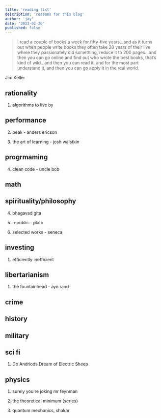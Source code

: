 ```yaml
---
title: 'reading list'
description: 'reasons for this blog'
author: 'jay'
date: '2023-02-20'
published: false
---
```



>I read a couple of books a week for fifty-five years…and as it turns out when people write books they often take 20 years of their live where they passionately did something, reduce it to 200 pages…and then you can go online and find out who wrote the best books, that’s kind of wild…and then you can read it, and for the most part understand it, and then you can go apply it in the real world.

Jim Keller



## rationality
1. algorithms to live by

## performance
2. peak - anders ericson

3. the art of learning - josh waistkin

## progrmaming

4. clean code - uncle bob

## math



## spirituality/philosophy
4. bhagavad gita

5. republic - plato

6. selected works - seneca


## investing
1. efficiently inefficient

## libertarianism
1. the fountainhead - ayn rand

## crime

## history

## military

## sci fi
1. Do Andriods Dream of Electric Sheep

## physics

1. surely you're joking mr feynman

2. the theoretical minimum (series)

3. quantum mechanics, shakar

